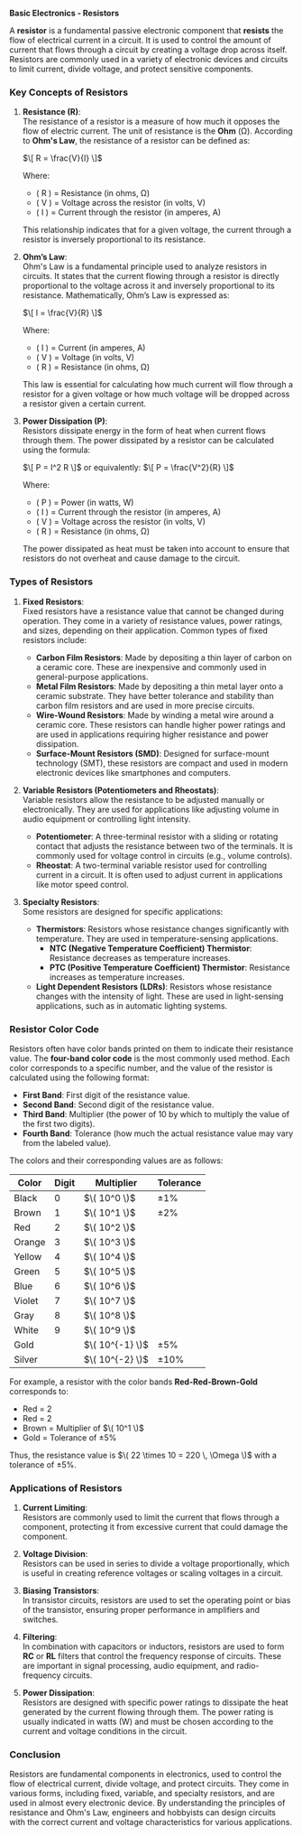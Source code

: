 **Basic Electronics - Resistors**

A **resistor** is a fundamental passive electronic component that **resists** the flow of electrical current in a circuit. It is used to control the amount of current that flows through a circuit by creating a voltage drop across itself. Resistors are commonly used in a variety of electronic devices and circuits to limit current, divide voltage, and protect sensitive components.

### **Key Concepts of Resistors**

1. **Resistance (R)**:  
   The resistance of a resistor is a measure of how much it opposes the flow of electric current. The unit of resistance is the **Ohm** (Ω). According to **Ohm's Law**, the resistance of a resistor can be defined as:
   
   $\[
   R = \frac{V}{I}
   \]$
   
   Where:
   - \( R \) = Resistance (in ohms, Ω)
   - \( V \) = Voltage across the resistor (in volts, V)
   - \( I \) = Current through the resistor (in amperes, A)

   This relationship indicates that for a given voltage, the current through a resistor is inversely proportional to its resistance.

2. **Ohm’s Law**:  
   Ohm's Law is a fundamental principle used to analyze resistors in circuits. It states that the current flowing through a resistor is directly proportional to the voltage across it and inversely proportional to its resistance. Mathematically, Ohm’s Law is expressed as:
   
   $\[
   I = \frac{V}{R}
   \]$
   
   Where:
   - \( I \) = Current (in amperes, A)
   - \( V \) = Voltage (in volts, V)
   - \( R \) = Resistance (in ohms, Ω)

   This law is essential for calculating how much current will flow through a resistor for a given voltage or how much voltage will be dropped across a resistor given a certain current.

3. **Power Dissipation (P)**:  
   Resistors dissipate energy in the form of heat when current flows through them. The power dissipated by a resistor can be calculated using the formula:
   
   $\[
   P = I^2 R
   \]$
   or equivalently:
   $\[
   P = \frac{V^2}{R}
   \]$
   
   Where:
   - \( P \) = Power (in watts, W)
   - \( I \) = Current through the resistor (in amperes, A)
   - \( V \) = Voltage across the resistor (in volts, V)
   - \( R \) = Resistance (in ohms, Ω)

   The power dissipated as heat must be taken into account to ensure that resistors do not overheat and cause damage to the circuit.

### **Types of Resistors**

1. **Fixed Resistors**:  
   Fixed resistors have a resistance value that cannot be changed during operation. They come in a variety of resistance values, power ratings, and sizes, depending on their application. Common types of fixed resistors include:
   - **Carbon Film Resistors**: Made by depositing a thin layer of carbon on a ceramic core. These are inexpensive and commonly used in general-purpose applications.
   - **Metal Film Resistors**: Made by depositing a thin metal layer onto a ceramic substrate. They have better tolerance and stability than carbon film resistors and are used in more precise circuits.
   - **Wire-Wound Resistors**: Made by winding a metal wire around a ceramic core. These resistors can handle higher power ratings and are used in applications requiring higher resistance and power dissipation.
   - **Surface-Mount Resistors (SMD)**: Designed for surface-mount technology (SMT), these resistors are compact and used in modern electronic devices like smartphones and computers.

2. **Variable Resistors (Potentiometers and Rheostats)**:  
   Variable resistors allow the resistance to be adjusted manually or electronically. They are used for applications like adjusting volume in audio equipment or controlling light intensity.
   - **Potentiometer**: A three-terminal resistor with a sliding or rotating contact that adjusts the resistance between two of the terminals. It is commonly used for voltage control in circuits (e.g., volume controls).
   - **Rheostat**: A two-terminal variable resistor used for controlling current in a circuit. It is often used to adjust current in applications like motor speed control.

3. **Specialty Resistors**:  
   Some resistors are designed for specific applications:
   - **Thermistors**: Resistors whose resistance changes significantly with temperature. They are used in temperature-sensing applications.
     - **NTC (Negative Temperature Coefficient) Thermistor**: Resistance decreases as temperature increases.
     - **PTC (Positive Temperature Coefficient) Thermistor**: Resistance increases as temperature increases.
   - **Light Dependent Resistors (LDRs)**: Resistors whose resistance changes with the intensity of light. These are used in light-sensing applications, such as in automatic lighting systems.

### **Resistor Color Code**

Resistors often have color bands printed on them to indicate their resistance value. The **four-band color code** is the most commonly used method. Each color corresponds to a specific number, and the value of the resistor is calculated using the following format:

- **First Band**: First digit of the resistance value.
- **Second Band**: Second digit of the resistance value.
- **Third Band**: Multiplier (the power of 10 by which to multiply the value of the first two digits).
- **Fourth Band**: Tolerance (how much the actual resistance value may vary from the labeled value).

The colors and their corresponding values are as follows:

| Color  | Digit | Multiplier | Tolerance |
|--------|-------|------------|-----------|
| Black  | 0     | $\( 10^0 \)$ | ±1%       |
| Brown  | 1     | $\( 10^1 \)$ | ±2%       |
| Red    | 2     | $\( 10^2 \)$ |           |
| Orange | 3     | $\( 10^3 \)$ |           |
| Yellow | 4     | $\( 10^4 \)$ |           |
| Green  | 5     | $\( 10^5 \)$ |           |
| Blue   | 6     | $\( 10^6 \)$ |           |
| Violet | 7     | $\( 10^7 \)$ |           |
| Gray   | 8     | $\( 10^8 \)$ |           |
| White  | 9     | $\( 10^9 \)$ |           |
| Gold   |       | $\( 10^{-1} \)$ | ±5%   |
| Silver |       | $\( 10^{-2} \)$ | ±10%  |

For example, a resistor with the color bands **Red-Red-Brown-Gold** corresponds to:
- Red = 2
- Red = 2
- Brown = Multiplier of $\( 10^1 \)$
- Gold = Tolerance of ±5%

Thus, the resistance value is $\( 22 \times 10 = 220 \, \Omega \)$ with a tolerance of ±5%.

### **Applications of Resistors**

1. **Current Limiting**:  
   Resistors are commonly used to limit the current that flows through a component, protecting it from excessive current that could damage the component.

2. **Voltage Division**:  
   Resistors can be used in series to divide a voltage proportionally, which is useful in creating reference voltages or scaling voltages in a circuit.

3. **Biasing Transistors**:  
   In transistor circuits, resistors are used to set the operating point or bias of the transistor, ensuring proper performance in amplifiers and switches.

4. **Filtering**:  
   In combination with capacitors or inductors, resistors are used to form **RC** or **RL** filters that control the frequency response of circuits. These are important in signal processing, audio equipment, and radio-frequency circuits.

5. **Power Dissipation**:  
   Resistors are designed with specific power ratings to dissipate the heat generated by the current flowing through them. The power rating is usually indicated in watts (W) and must be chosen according to the current and voltage conditions in the circuit.

### **Conclusion**
Resistors are fundamental components in electronics, used to control the flow of electrical current, divide voltage, and protect circuits. They come in various forms, including fixed, variable, and specialty resistors, and are used in almost every electronic device. By understanding the principles of resistance and Ohm's Law, engineers and hobbyists can design circuits with the correct current and voltage characteristics for various applications.
